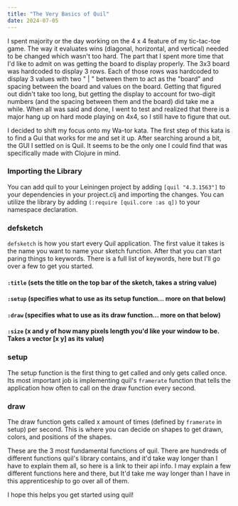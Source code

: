 ```yaml
---
title: "The Very Basics of Quil"
date: 2024-07-05
---
```


I spent majority or the day working on the 4 x 4 feature of my tic-tac-toe game. The way it evaluates wins (diagonal, 
horizontal, and vertical) needed to be changed which wasn't too hard. The part that I spent more time that I'd like to 
admit on was getting the board to display properly. The 3x3 board was hardcoded to display 3 rows. Each of those rows
was hardcoded to display 3 values with two " | " between them to act as the "board" and spacing between the board and
values on the board. Getting that figured out didn't take too long, but getting the display to account for two-digit
numbers (and the spacing between them and the board) did take me a while. When all was said and done, I went to test and
realized that there is a major hang up on hard mode playing on 4x4, so I still have to figure that out.

I decided to shift my focus onto my Wa-tor kata. The first step of this kata is to find a Gui that works for me and set
it up. After searching around a bit, the GUI I settled on is Quil. It seems to be the only one I could find that was
specifically made with Clojure in mind.

### Importing the Library

You can add quil to your Leiningen project by adding `[quil "4.3.1563"]` to your dependencies in your project.clj and
importing the changes. You can utilize the library by adding `(:require [quil.core :as q])` to your namespace
declaration.

### defsketch

`defsketch` is how you start every Quil application. The first value it takes is the name you want to name your sketch
function. After that you can start paring things to keywords. There is a full list of keywords, here but I'll go over a 
few to get you started.
#### `:title` (sets the title on the top bar of the sketch, takes a string value)
#### `:setup` (specifies what to use as its setup function... more on that below)
#### `:draw` (specifies what to use as its draw function... more on that below)
#### `:size` (x and y of how many pixels length you'd like your window to be. Takes a vector [x y] as its value)


### setup
The setup function is the first thing to get called and only gets called once. Its most important job is implementing 
quil's `framerate` function that tells the application how often to call on the draw function every second.

### draw
The draw function gets called x amount of times (defined by `framerate` in setup) per second. This is where you can
decide on shapes to get drawn, colors, and positions of the shapes.

These are the 3 most fundamental functions of quil. There are hundreds of different functions quil's library contains,
and it'd take way longer than I have to explain them all, so here is a link to their api info. I may explain a few
different functions here and there, but It'd take me way longer than I have in this apprenticeship to go over all of
them. 

I hope this helps you get started using quil!